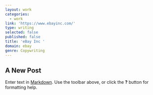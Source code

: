 ```yaml
---
layout: work
categories:
  - work
link: 'https://www.ebayinc.com/'
type: writing
selected: false
published: false
title: 'eBay Inc '
domain: ebay
genre: Copywriting
---
```

## A New Post

Enter text in [Markdown](http://daringfireball.net/projects/markdown/). Use the toolbar above, or click the **?** button for formatting help.
